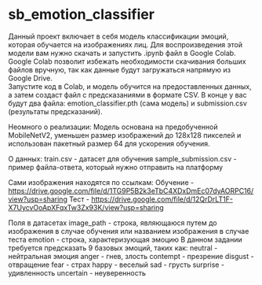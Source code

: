 # sb_emotion_classifier

Данный проект включает в себя модель классификации эмоций, которая обучается на изображениях лиц. Для воспроизведения этой модели вам нужно скачать и запустить .ipynb файл в Google Colab. Google Colab позволит избежать необходимости скачивания больших файлов вручную, так как данные будут загружаться напрямую из Google Drive.  
Запустите код в Colab, и модель обучится на предоставленных данных, а затем создаст файл с предсказаниями в формате CSV. В конце у вас будут два файла: emotion_classifier.pth (сама модель) и submission.csv (результаты предсказаний).

Неомного о реализации:
Модель основана на предобученной MobileNetV2, уменьшен размер изображений до 128x128 пикселей и использован пакетный размер 64 для ускорения обучения.

О данных:
train.csv - датасет для обучения
sample_submission.csv - пример файла-ответа, который нужно отправить на платформу

Сами изображения находятся по ссылкам:
Обучение - https://drive.google.com/file/d/1TG9P5B2k3eTbC4XDxDmEc07dyAORPC16/view?usp=sharing
Тест - https://drive.google.com/file/d/12QrDrLT1F-X7UycvOoApXFqxTw3Zx93K/view?usp=sharing

Поля в датасетах
image_path - строка, являющаюся путем до изображения в случае обучения или названием изображения в случае теста
emotion - строка, характеризующая эмоцию
В данном задании требуется предсказать 9 базовых эмоций, таких как:
neutral - нейтральная эмоция
anger - гнев, злость
contempt - презрение
disgust - отвращение
fear - страх
happy - веселый
sad - грусть
surprise - удивленность
uncertain - неуверенность
